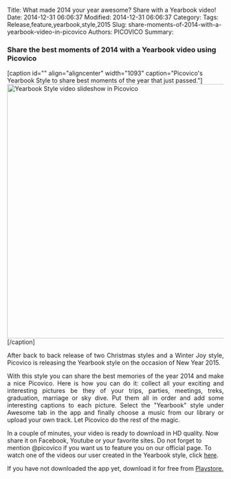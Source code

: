 Title: What made 2014 your year awesome? Share with a Yearbook video!
Date: 2014-12-31 06:06:37
Modified: 2014-12-31 06:06:37
Category: 
Tags: Release,feature,yearbook,style,2015
Slug: share-moments-of-2014-with-a-yearbook-video-in-picovico
Authors: PICOVICO
Summary: 

<h3>Share the best moments of 2014 with a Yearbook video using Picovico</h3>
[caption id="" align="aligncenter" width="1093" caption="Picovico&#39;s Yearbook Style to share best moments of the year that just passed."]<img title="Picovico's Yearbook Style to share your best moments of the year that just passed. " src="http://www.picovico.com/blog/wp-content/uploads/2014/12/Yearbook-Screenshot.jpg" alt="Yearbook Style video slideshow in Picovico" width="1093" height="591" />[/caption]
<p style="text-align: justify;">After back to back release of two Christmas styles and a Winter Joy style, Picovico is releasing the Yearbook style on the occasion of New Year 2015.</p>
<p style="text-align: justify;">With this style you can share the best memories of the year 2014 and make a nice Picovico. Here is how you can do it: collect all your exciting and interesting pictures be they of your trips, parties, meetings, treks, graduation, marriage or sky dive. Put them all in order and add some interesting captions to each picture. Select the "Yearbook" style under Awesome tab in the app and finally choose a music from our library or upload your own track. Let Picovico do the rest of the magic.</p>
In a couple of minutes, your video is ready to download in HD quality. Now share it on Facebook, Youtube or your favorite sites. Do not forget to mention @picovico if you want us to feature you on our official page. To watch one of the videos our user created in the Yearbook style, click <a href="https://www.facebook.com/video.php?v=10155002915765596" target="_blank">here</a>.

If you have not downloaded the app yet, download it for free from <a href="http://goo.gl/gNiQDo" target="_blank">Playstore.</a>